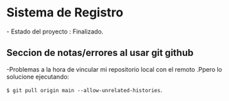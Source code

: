 <h1> Sistema de Registro </h1>
- Estado del proyecto : Finalizado.
<h2>Seccion de notas/errores al usar git github</h2>
  -Problemas a la hora de vincular mi repositorio local con el remoto .Ppero lo solucione ejecutando:
  
  ```$ git pull origin main --allow-unrelated-histories```.
   
